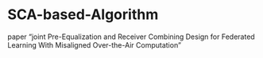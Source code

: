 # SCA-based-Algorithm

paper “joint Pre-Equalization and Receiver Combining Design for Federated Learning With Misaligned Over-the-Air Computation”

